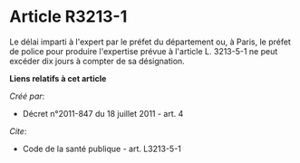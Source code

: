 # Article R3213-1

Le délai imparti à l'expert par le préfet du département ou, à Paris, le préfet de police pour produire l'expertise prévue à
l'article L. 3213-5-1 ne peut excéder dix jours à compter de sa désignation.

**Liens relatifs à cet article**

_Créé par_:

  - Décret n°2011-847 du 18 juillet 2011 - art. 4

_Cite_:

  - Code de la santé publique - art. L3213-5-1
